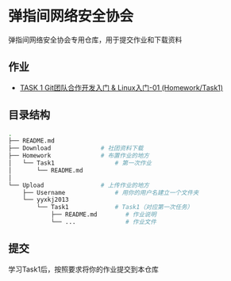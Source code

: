 # 弹指间网络安全协会
弹指间网络安全协会专用仓库，用于提交作业和下载资料

## 作业

- [TASK 1 Git团队合作开发入门 & Linux入门-01 (Homework/Task1)](/Homework/Task1)


## 目录结构

```bash
.
├── README.md
├── Download              # 社团资料下载
├── Homework              # 布置作业的地方
│   └── Task1                 # 第一次作业
│       └── README.md
│              
└── Upload                # 上传作业的地方
    ├── Username              # 用你的用户名建立一个文件夹
    └── yyxkj2013
        └── Task1             # Task1（对应第一次任务）
            ├── README.md        # 作业说明
            └── ...              # 作业文件

```

## 提交
学习Task1后，按照要求将你的作业提交到本仓库
